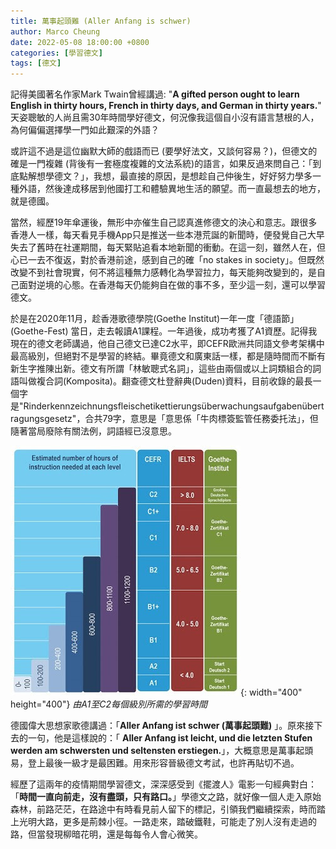 ```yaml
---
title: 萬事起頭難 (Aller Anfang is schwer)
author: Marco Cheung
date: 2022-05-08 18:00:00 +0800
categories: [學習德文]
tags: [德文]
---
```


記得美國著名作家Mark Twain曾經講過: "**A gifted person ought to learn English in thirty hours, French in thirty days, and German in thirty years.**" 天姿聰敏的人尚且需30年時間學好德文，何況像我這個自小沒有語言慧根的人，為何偏偏選擇學一門如此艱深的外語？

或許這不過是這位幽默大師的戲語而已 (要學好法文，又談何容易？)，但德文的確是一門複雜 (背後有一套極度複雜的文法系統)的語言，如果反過來問自己：「到底點解想學德文？」，我想，最直接的原因，是想趁自己仲後生，好好努力學多一種外語，然後達成移居到他國打工和體驗異地生活的願望。而一直最想去的地方，就是德國。

當然，經歷19年傘運後，無形中亦催生自己認真進修德文的決心和意志。跟很多香港人一樣，每天看見手機App只是推送一些本港荒誕的新聞時，便發覺自己大早失去了舊時在社運期間，每天緊貼追看本地新聞的衝動。在這一刻，雖然人在，但心已一去不復返，對於香港前途，感到自己的確「no stakes in society」。但既然改變不到社會現實，何不將這種無力感轉化為學習拉力，每天能夠改變到的，是自己面對逆境的心態。在香港每天仍能夠自在做的事不多，至少這一刻，還可以學習德文。

於是在2020年11月，趁香港歌德學院(Goethe Institut)一年一度「德語節」(Goethe-Fest) 當日，走去報讀A1課程。一年過後，成功考獲了A1資歷。記得我現在的德文老師講過，他自己德文已達C2水平，即CEFR歐洲共同語文參考架構中最高級別，但絕對不是學習的終結。畢竟德文和廣東話一樣，都是隨時間而不斷有新生字推陳出新。德文有所謂「林敏聰式名詞」，這些由兩個或以上詞類組合的詞語叫做複合詞(Komposita)。翻查德文杜登辭典(Duden)資料，目前收錄的最長一個字是"Rinderkennzeichnungsfleischetikettierungsüberwachungsaufgabenübertragungsgesetz"，合共79字，意思是「意思係「牛肉標簽監管任務委托法」，但隨著當局廢除有關法例，詞語經已沒意思。

![CEFR](/images/CEFR.jpeg){: width="400" height="400"}
_由A1至C2每個級別所需的學習時間_

德國偉大思想家歌德講過：「**Aller Anfang ist schwer (萬事起頭難)** 」。原來接下去的一句，他是這樣說的：「 **Aller Anfang ist leicht, und die letzten Stufen werden am schwersten und seltensten erstiegen.**」，大概意思是萬事起頭易，登上最後一級才是最困難。用來形容晉級德文考試，也許再貼切不過。

經歷了這兩年的疫情期間學習德文，深深感受到《擺渡人》電影一句經典對白：「**時間一直向前走，沒有盡頭，只有路口。**」學德文之路，就好像一個人走入原始森林，前路茫茫，在路途中有時看見前人留下的標記，引領我們繼續探索，時而踏上光明大路，更多是荊棘小徑。一路走來，踏破鐵鞋，可能走了別人沒有走過的路，但當發現柳暗花明，還是每每令人會心微笑。